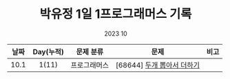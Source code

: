 <div align="center">
  
# 박유정 1일 1프로그래머스 기록
2023 10

| 날짜 | Day(누적) | 문제 분류    | 문제                                                  | 비고 |
| :--: | :-: | ------------ | ----------------------------------------------------- | ---- |
| 10.1 |  1(11)  | 프로그래머스 | [68644] [두개 뽑아서 더하기](./1주차/1001)            |      |



</div>